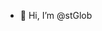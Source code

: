 - 👋 Hi, I’m @stGlob


<!---
stGlob/stGlob is a ✨ special ✨ repository because its `README.md` (this file) appears on your GitHub profile.
You can click the Preview link to take a look at your changes.
--->
